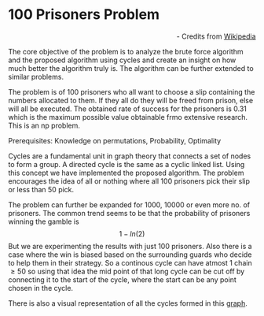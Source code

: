 # 100 Prisoners Problem

<p align="right"> - Credits from <a href="https://en.wikipedia.org/wiki/100_prisoners_problem">Wikipedia</a></p>

The core objective of the problem is to analyze the brute force algorithm and the proposed algorithm using cycles and create an insight on how much better the algorithm truly is. The algorithm can be further extended to similar problems.

The problem is of 100 prisoners who all want to choose a slip containing the numbers allocated to them. If they all do they will be freed from prison, else will all be executed. The obtained rate of success for the prisoners is 0.31 which is the maximum possible value obtainable frmo extensive research. This is an np problem.

Prerequisites: Knowledge on permutations, Probability, Optimality

Cycles are a fundamental unit in graph theory that connects a set of nodes to form a group. A directed cycle is the same as a cyclic linked list. Using this concept we have implemented the proposed algorithm. The problem encourages the idea of all or nothing where all 100 prisoners pick their slip or less than 50 pick.

The problem can further be expanded for 1000, 10000 or even more no. of prisoners. The common trend seems to be that the probability of prisoners winning the gamble is
$$1 - ln(2)$$
But we are experimenting the results with just 100 prisoners. Also there is a case where the win is biased based on the surrounding guards who decide to help them in their strategy. So a continous cycle can have atmost 1 chain $\geq 50$ so using that idea the mid point of that long cycle can be cut off by connecting it to the start of the cycle, where the start can be any point chosen in the cycle.

There is also a visual representation of all the cycles formed in this <a href="https://github.com/SiddhuSiddharth/100-Prisoners-Problem/blob/master/Interactive_Loops.html">graph</a>.
